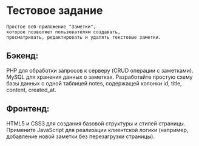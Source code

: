 # Тестовое задание

    Простое веб-приложение "Заметки", 
    которое позволяет пользователям создавать, 
    просматривать, редактировать и удалять текстовые заметки.

## Бэкенд:
PHP для обработки запросов к серверу (CRUD операции с заметками).
MySQL для хранения данных о заметках. Разработайте простую схему базы данных с одной таблицей notes, содержащей колонки id, title, content, created_at.


## Фронтенд:
HTML5 и CSS3 для создания базовой структуры и стилей страницы.
Примените JavaScript для реализации клиентской логики (например, добавление новой заметки без перезагрузки страницы).

